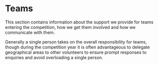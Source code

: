 # Teams

This section contains information about the support we provide for teams
entering the competition, how we get them involved and how we communicate with
them.

Generally a single person takes on the overall responsibility for teams, though
during the competition year it is often advantageous to delegate geographical
areas to other volunteers to ensure prompt responses to enquiries and avoid
overloading a single person.
